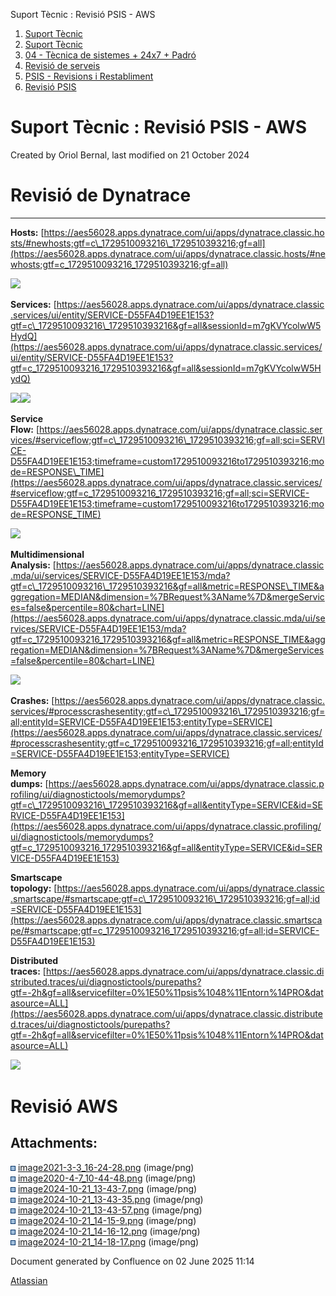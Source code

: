 Suport Tècnic : Revisió PSIS - AWS  

1.  [Suport Tècnic](index.html)
2.  [Suport Tècnic](13893782.html)
3.  [04 - Tècnica de sistemes + 24x7 + Padró](26313202.html)
4.  [Revisió de serveis](36340340.html)
5.  [PSIS - Revisions i Restabliment](PSIS---Revisions-i-Restabliment_41521345.html)
6.  [Revisió PSIS](41521401.html)

Suport Tècnic : Revisió PSIS - AWS
==================================

Created by Oriol Bernal, last modified on 21 October 2024

Revisió de Dynatrace
====================

* * *

**Hosts:** [https://aes56028.apps.dynatrace.com/ui/apps/dynatrace.classic.hosts/#newhosts;gtf=c\_1729510093216\_1729510393216;gf=all](https://aes56028.apps.dynatrace.com/ui/apps/dynatrace.classic.hosts/#newhosts;gtf=c_1729510093216_1729510393216;gf=all)

![](attachments/118554765/118554770.png)

**Services:** [https://aes56028.apps.dynatrace.com/ui/apps/dynatrace.classic.services/ui/entity/SERVICE-D55FA4D19EE1E153?gtf=c\_1729510093216\_1729510393216&gf=all&sessionId=m7gKVYcolwW5HydQ](https://aes56028.apps.dynatrace.com/ui/apps/dynatrace.classic.services/ui/entity/SERVICE-D55FA4D19EE1E153?gtf=c_1729510093216_1729510393216&gf=all&sessionId=m7gKVYcolwW5HydQ)

![](attachments/118554765/118554771.png)![](attachments/118554765/118554780.png)

**Service Flow:** [https://aes56028.apps.dynatrace.com/ui/apps/dynatrace.classic.services/#serviceflow;gtf=c\_1729510093216\_1729510393216;gf=all;sci=SERVICE-D55FA4D19EE1E153;timeframe=custom1729510093216to1729510393216;mode=RESPONSE\_TIME](https://aes56028.apps.dynatrace.com/ui/apps/dynatrace.classic.services/#serviceflow;gtf=c_1729510093216_1729510393216;gf=all;sci=SERVICE-D55FA4D19EE1E153;timeframe=custom1729510093216to1729510393216;mode=RESPONSE_TIME)

![](attachments/118554765/118554777.png)

**Multidimensional Analysis:** [https://aes56028.apps.dynatrace.com/ui/apps/dynatrace.classic.mda/ui/services/SERVICE-D55FA4D19EE1E153/mda?gtf=c\_1729510093216\_1729510393216&gf=all&metric=RESPONSE\_TIME&aggregation=MEDIAN&dimension=%7BRequest%3AName%7D&mergeServices=false&percentile=80&chart=LINE](https://aes56028.apps.dynatrace.com/ui/apps/dynatrace.classic.mda/ui/services/SERVICE-D55FA4D19EE1E153/mda?gtf=c_1729510093216_1729510393216&gf=all&metric=RESPONSE_TIME&aggregation=MEDIAN&dimension=%7BRequest%3AName%7D&mergeServices=false&percentile=80&chart=LINE)

![](attachments/118554765/118554778.png)

**Crashes:** [https://aes56028.apps.dynatrace.com/ui/apps/dynatrace.classic.services/#processcrashesentity;gtf=c\_1729510093216\_1729510393216;gf=all;entityId=SERVICE-D55FA4D19EE1E153;entityType=SERVICE](https://aes56028.apps.dynatrace.com/ui/apps/dynatrace.classic.services/#processcrashesentity;gtf=c_1729510093216_1729510393216;gf=all;entityId=SERVICE-D55FA4D19EE1E153;entityType=SERVICE)

**Memory dumps:** [https://aes56028.apps.dynatrace.com/ui/apps/dynatrace.classic.profiling/ui/diagnostictools/memorydumps?gtf=c\_1729510093216\_1729510393216&gf=all&entityType=SERVICE&id=SERVICE-D55FA4D19EE1E153](https://aes56028.apps.dynatrace.com/ui/apps/dynatrace.classic.profiling/ui/diagnostictools/memorydumps?gtf=c_1729510093216_1729510393216&gf=all&entityType=SERVICE&id=SERVICE-D55FA4D19EE1E153)

**Smartscape topology:** [https://aes56028.apps.dynatrace.com/ui/apps/dynatrace.classic.smartscape/#smartscape;gtf=c\_1729510093216\_1729510393216;gf=all;id=SERVICE-D55FA4D19EE1E153](https://aes56028.apps.dynatrace.com/ui/apps/dynatrace.classic.smartscape/#smartscape;gtf=c_1729510093216_1729510393216;gf=all;id=SERVICE-D55FA4D19EE1E153)

**Distributed traces:** [https://aes56028.apps.dynatrace.com/ui/apps/dynatrace.classic.distributed.traces/ui/diagnostictools/purepaths?gtf=-2h&gf=all&servicefilter=0%1E50%11psis%1048%11Entorn%14PRO&datasource=ALL](https://aes56028.apps.dynatrace.com/ui/apps/dynatrace.classic.distributed.traces/ui/diagnostictools/purepaths?gtf=-2h&gf=all&servicefilter=0%1E50%11psis%1048%11Entorn%14PRO&datasource=ALL)

![](attachments/118554765/118554772.png)

Revisió AWS
===========

Attachments:
------------

![](images/icons/bullet_blue.gif) [image2021-3-3\_16-24-28.png](attachments/118554765/118554766.png) (image/png)  
![](images/icons/bullet_blue.gif) [image2020-4-7\_10-44-48.png](attachments/118554765/118554767.png) (image/png)  
![](images/icons/bullet_blue.gif) [image2024-10-21\_13-43-7.png](attachments/118554765/118554770.png) (image/png)  
![](images/icons/bullet_blue.gif) [image2024-10-21\_13-43-35.png](attachments/118554765/118554771.png) (image/png)  
![](images/icons/bullet_blue.gif) [image2024-10-21\_13-43-57.png](attachments/118554765/118554772.png) (image/png)  
![](images/icons/bullet_blue.gif) [image2024-10-21\_14-15-9.png](attachments/118554765/118554777.png) (image/png)  
![](images/icons/bullet_blue.gif) [image2024-10-21\_14-16-12.png](attachments/118554765/118554778.png) (image/png)  
![](images/icons/bullet_blue.gif) [image2024-10-21\_14-18-17.png](attachments/118554765/118554780.png) (image/png)  

Document generated by Confluence on 02 June 2025 11:14

[Atlassian](http://www.atlassian.com/)